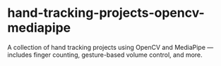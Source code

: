 # hand-tracking-projects-opencv-mediapipe
A collection of hand tracking projects using OpenCV and MediaPipe — includes finger counting, gesture-based volume control, and more.
